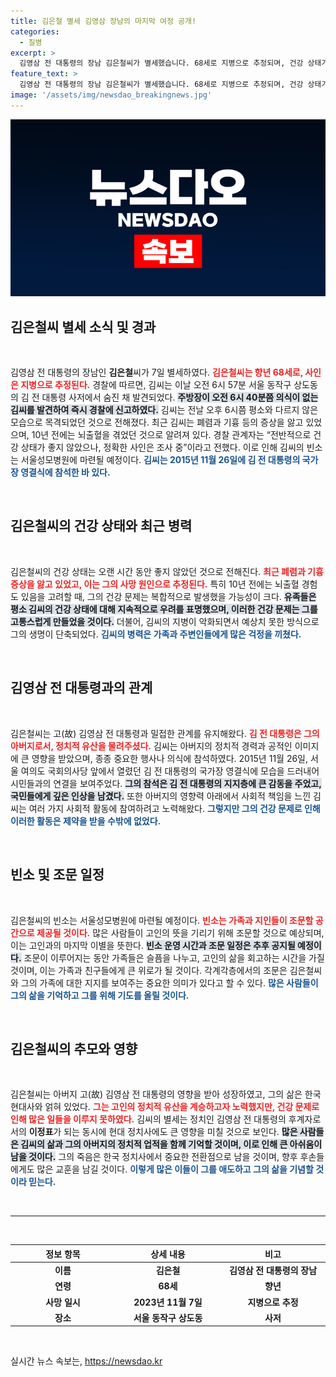 ```yaml
---
title: 김은철 별세 김영삼 장남의 마지막 여정 공개!
categories:
  - 질병
excerpt: >
  김영삼 전 대통령의 장남 김은철씨가 별세했습니다. 68세로 지병으로 추정되며, 건강 상태가 좋지 않았던 것으로 알려졌습니다. 그의 생전 모습과 고인의 빈소에 대한 소식이 주목받고 있습니다.
feature_text: >
  김영삼 전 대통령의 장남 김은철씨가 별세했습니다. 68세로 지병으로 추정되며, 건강 상태가 좋지 않았던 것으로 알려졌습니다. 그의 생전 모습과 고인의 빈소에 대한 소식이 주목받고 있습니다.
image: '/assets/img/newsdao_breakingnews.jpg'
---
```


<p><img src="/assets/img/newsdao_breakingnews.jpg" alt="ranknews 속보" /></p>

<h2 data-ke-size="size26">김은철씨 별세 소식 및 경과</h2>

<p data-ke-size="size16">&nbsp;</p>

<p>김영삼 전 대통령의 장남인 <b>김은철</b>씨가 7일 별세하였다. <b><span style="color: #ee2323;">김은철씨는 향년 68세로, 사인은 지병으로 추정된다.</span></b> 경찰에 따르면, 김씨는 이날 오전 6시 57분 서울 동작구 상도동의 김 전 대통령 사저에서 숨진 채 발견되었다. <b><span style="background-color: #21538527;">주방장이 오전 6시 40분쯤 의식이 없는 김씨를 발견하여 즉시 경찰에 신고하였다.</span></b> 김씨는 전날 오후 6시쯤 평소와 다르지 않은 모습으로 목격되었던 것으로 전해졌다. 최근 김씨는 폐렴과 기흉 등의 증상을 앓고 있었으며, 10년 전에는 뇌출혈을 겪었던 것으로 알려져 있다. 경찰 관계자는 “전반적으로 건강 상태가 좋지 않았으나, 정확한 사인은 조사 중”이라고 전했다. 이로 인해 김씨의 빈소는 서울성모병원에 마련될 예정이다. <b><span style="color: #1a5490;">김씨는 2015년 11월 26일에 김 전 대통령의 국가장 영결식에 참석한 바 있다.</span></b></p>

<p data-ke-size="size16">&nbsp;</p>

<h2 data-ke-size="size26">김은철씨의 건강 상태와 최근 병력</h2>

<p data-ke-size="size16">&nbsp;</p>

<p>김은철씨의 건강 상태는 오랜 시간 동안 좋지 않았던 것으로 전해진다. <b><span style="color: #ee2323;">최근 폐렴과 기흉 증상을 앓고 있었고, 이는 그의 사망 원인으로 추정된다.</span></b> 특히 10년 전에는 뇌출혈 경험도 있음을 고려할 때, 그의 건강 문제는 복합적으로 발생했을 가능성이 크다. <b><span style="background-color: #21538527;">유족들은 평소 김씨의 건강 상태에 대해 지속적으로 우려를 표명했으며, 이러한 건강 문제는 그를 고통스럽게 만들었을 것이다.</span></b> 더불어, 김씨의 지병이 악화되면서 예상치 못한 방식으로 그의 생명이 단축되었다. <b><span style="color: #1a5490;">김씨의 병력은 가족과 주변인들에게 많은 걱정을 끼쳤다.</span></b></p>

<p data-ke-size="size16">&nbsp;</p>

<h2 data-ke-size="size26">김영삼 전 대통령과의 관계</h2>

<p data-ke-size="size16">&nbsp;</p>

<p>김은철씨는 고(故) 김영삼 전 대통령과 밀접한 관계를 유지해왔다. <b><span style="color: #ee2323;">김 전 대통령은 그의 아버지로서, 정치적 유산을 물려주셨다.</span></b> 김씨는 아버지의 정치적 경력과 공적인 이미지에 큰 영향을 받았으며, 종종 중요한 행사나 의식에 참석하였다. 2015년 11월 26일, 서울 여의도 국회의사당 앞에서 열렸던 김 전 대통령의 국가장 영결식에 모습을 드러내어 시민들과의 연결을 보여주었다. <b><span style="background-color: #21538527;">그의 참석은 김 전 대통령의 지지층에 큰 감동을 주었고, 국민들에게 깊은 인상을 남겼다.</span></b> 또한 아버지의 영향력 아래에서 사회적 책임을 느낀 김씨는 여러 가지 사회적 활동에 참여하려고 노력해왔다. <b><span style="color: #1a5490;">그렇지만 그의 건강 문제로 인해 이러한 활동은 제약을 받을 수밖에 없었다.</span></b></p>

<p data-ke-size="size16">&nbsp;</p>

<h2 data-ke-size="size26">빈소 및 조문 일정</h2>

<p data-ke-size="size16">&nbsp;</p>

<p>김은철씨의 빈소는 서울성모병원에 마련될 예정이다. <b><span style="color: #ee2323;">빈소는 가족과 지인들이 조문할 공간으로 제공될 것이다.</span></b> 많은 사람들이 고인의 뜻을 기리기 위해 조문할 것으로 예상되며, 이는 고인과의 마지막 이별을 뜻한다. <b><span style="background-color: #21538527;">빈소 운영 시간과 조문 일정은 추후 공지될 예정이다.</span></b> 조문이 이루어지는 동안 가족들은 슬픔을 나누고, 고인의 삶을 회고하는 시간을 가질 것이며, 이는 가족과 친구들에게 큰 위로가 될 것이다. 각계각층에서의 조문은 김은철씨와 그의 가족에 대한 지지를 보여주는 중요한 의미가 있다고 할 수 있다. <b><span style="color: #1a5490;">많은 사람들이 그의 삶을 기억하고 그를 위해 기도를 올릴 것이다.</span></b></p>

<p data-ke-size="size16">&nbsp;</p>

<h2 data-ke-size="size26">김은철씨의 추모와 영향</h2>

<p data-ke-size="size16">&nbsp;</p>

<p>김은철씨는 아버지 고(故) 김영삼 전 대통령의 영향을 받아 성장하였고, 그의 삶은 한국 현대사와 얽혀 있었다. <b><span style="color: #ee2323;">그는 고인의 정치적 유산을 계승하고자 노력했지만, 건강 문제로 인해 많은 일들을 이루지 못하였다.</span></b> 김씨의 별세는 정치인 김영삼 전 대통령의 후계자로서의 <b>이정표</b>가 되는 동시에 현대 정치사에도 큰 영향을 미칠 것으로 보인다. <b><span style="background-color: #21538527;">많은 사람들은 김씨의 삶과 그의 아버지의 정치적 업적을 함께 기억할 것이며, 이로 인해 큰 아쉬움이 남을 것이다.</span></b> 그의 죽음은 한국 정치사에서 중요한 전환점으로 남을 것이며, 향후 후손들에게도 많은 교훈을 남길 것이다. <b><span style="color: #1a5490;">이렇게 많은 이들이 그를 애도하고 그의 삶을 기념할 것이라 믿는다.</span></b></p>

<p data-ke-size="size16">&nbsp;</p>

<hr>

<p data-ke-size="size16">&nbsp;</p>

<table style="width: 100%;">
    <thead>
        <tr>
            <th style="width: 25%;"><b>정보 항목</b></th>
            <th style="width: 25%;"><b>상세 내용</b></th>
            <th style="width: 25%;"><b>비고</b></th>
        </tr>
    </thead>
    <tbody>
        <tr>
            <td style="text-align: center; height: 17px;"><b>이름</b></td>
            <td style="text-align: center; height: 17px;"><b>김은철</b></td>
            <td style="text-align: center; height: 17px;"><b>김영삼 전 대통령의 장남</b></td>
        </tr>
        <tr>
            <td style="text-align: center; height: 17px;"><b>연령</b></td>
            <td style="text-align: center; height: 17px;"><b>68세</b></td>
            <td style="text-align: center; height: 17px;"><b>향년</b></td>
        </tr>
        <tr>
            <td style="text-align: center; height: 17px;"><b>사망 일시</b></td>
            <td style="text-align: center; height: 17px;"><b>2023년 11월 7일</b></td>
            <td style="text-align: center; height: 17px;"><b>지병으로 추정</b></td>
        </tr>
        <tr>
            <td style="text-align: center; height: 17px;"><b>장소</b></td>
            <td style="text-align: center; height: 17px;"><b>서울 동작구 상도동</b></td>
            <td style="text-align: center; height: 17px;"><b>사저</b></td>
        </tr>
    </tbody>
</table>

<p data-ke-size="size16">&nbsp;</p>
실시간 뉴스 속보는, <a href="https://newsdao.kr" rel="dofollow">https://newsdao.kr</a>



